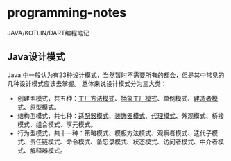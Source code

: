 # programming-notes
JAVA/KOTLIN/DART编程笔记

## Java设计模式
Java 中一般认为有23种设计模式，当然暂时不需要所有的都会，但是其中常见的几种设计模式应该去掌握。
总体来说设计模式分为三大类：
* 创建型模式，共五种：[工厂方法模式](/java/设计模式-工厂模式.md)、[抽象工厂模式](设计模式-抽象工厂模式.md)、单例模式、[建造者模式](设计模式-建造者模式.md)、原型模式。
* 结构型模式，共七种：[适配器模式](/java/设计模式-适配器模式.md)、[装饰器模式](/java/设计模式-装饰模式.md)、[代理模式](/java/设计模式-代理模式.md)、外观模式、桥接模式、组合模式、享元模式。
* 行为型模式，共十一种：策略模式、模板方法模式、观察者模式、迭代子模式、责任链模式、命令模式、备忘录模式、状态模式、访问者模式、中介者模式、解释器模式。
